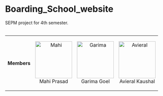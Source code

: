 # Boarding_School_website
SEPM project for 4th semester.
<br>
<br>

<table>
<tr align="center">
<th>Members</th>

<td>
<p align="center">
<a href = "https://github.com/mahiprasad">
  <img src = "https://github.com/mahiprasad.png?size=128"  height="120" alt="Mahi">
</a>
<br>
Mahi Prasad
</p>
</td>

<td><p align="center">
<a href = "https://github.com/Garimaagoel">
<img src = "https://github.com/Garimaagoel.png?size=128"  height="120" alt="Garima">
</a>
<br>
Garima Goel
</p>
</td>


<td><p align="center">
<a href = "https://github.com/Avieral">
<img src = "https://github.com/Avieral.png?size=128"  height="120" alt="Avieral">
</a>
<br>
Avieral Kaushal
</p>
</td>


</table>


